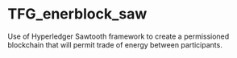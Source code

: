 # TFG_enerblock_saw
Use of Hyperledger Sawtooth framework to create a permissioned blockchain that will permit trade of energy between participants.
